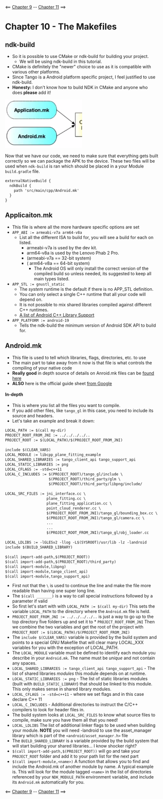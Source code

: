 <== [Chapter 9](./Chapter_09.md) -- [Chapter 11](./Chapter_11.md) ==>

# Chapter 10 - The Makefiles

## ndk-build
* So it is possible to use CMake or ndk-build for building your project.
  * We will be using ndk-build in this tutorial.
* CMake is definitely the "newer" choice to use as it is compatible with various other platforms.
* Since Tango is a Android platform specific project, I feel justified to use ndk-build.
* **Honesty:** I don't know how to build NDK in CMake and anyone who does **please** add it!

![Makefiles](../Images/Makefiles.png)

Now that we have our code, we need to make sure that everything gets built correctly so we can package the APK to the device. These two files will be used when `ndk-build` is ran which should be placed in a your Module `build.gradle` file.

```
externalNativeBuild {
  ndkBuild {
    path 'src/main/cpp/Android.mk'
  }
}
```

## Applicaiton.mk
* This file is where all the more hardware specific options are set
* `APP_ABI := armeabi-v7a arm64-v8a`
	* List all the different ISA to build for, you will see a build for each on listed.
		* armeabi-v7a is used by the dev kit.
		* arm64-v8a is used by the Lenovo Phab 2 Pro.
      * (armeabi-v7a == 32-bit system)
      * ( arm64-v8a  == 64-bit system)
		* The Android OS will only install the correct version of the compiled build so unless needed, its suggested to keep all main types listed.
* `APP_STL := gnustl_static`
	* The *system* runtime is the default if there is no APP_STL definition.
    * You can only select a single C++ runtime that all your code will depend on.
    * It is not possible to mix shared libraries compiled against different C++ runtimes.
	* [A list of Android C++ Library Support](https://developer.android.com/ndk/guides/cpp-support.html)
* `APP_PLATFORM := android-19`
	* Tells the ndk-build the minimum version of Android SDK API to build for.

## Android.mk
* This file is used to tell which libraries, flags, directories, etc. to use
* The main part to take away from it now is that file is what controls the compiling of your native code
* **Really good** in depth source of details on Anroid.mk files can be [found here](http://android.mk/)
* **ALSO** here is the official guide sheet [from Google](https://developer.android.com/ndk/guides/android_mk.html)

#### In-depth
* This is where you list all the files you want to compile.
* If you add other files, like `tango_gl` in this case, you need to include its source and headers.
* Let's take an example and break it down:

```
LOCAL_PATH := $(call my-dir)
PROJECT_ROOT_FROM_JNI := ../../../../..
PROJECT_ROOT := $(LOCAL_PATH)/$(PROJECT_ROOT_FROM_JNI)

include $(CLEAR_VARS)
LOCAL_MODULE := libcpp_plane_fitting_example
LOCAL_SHARED_LIBRARIES := tango_client_api tango_support_api
LOCAL_STATIC_LIBRARIES := png
LOCAL_CFLAGS := -std=c++11
LOCAL_C_INCLUDES := $(PROJECT_ROOT)/tango_gl/include \
                    $(PROJECT_ROOT)/third_party/glm \
                    $(PROJECT_ROOT)/third_party/libpng/include/
					
LOCAL_SRC_FILES := jni_interface.cc \
                   plane_fitting.cc \
                   plane_fitting_application.cc \
                   point_cloud_renderer.cc \
                   $(PROJECT_ROOT_FROM_JNI)/tango_gl/bounding_box.cc \
                   $(PROJECT_ROOT_FROM_JNI)/tango_gl/camera.cc \
                   ...
                   ...
                   $(PROJECT_ROOT_FROM_JNI)/tango_gl/obj_loader.cc

LOCAL_LDLIBS := -lGLESv2 -llog -L$(SYSROOT)/usr/lib -lz -landroid
include $(BUILD_SHARED_LIBRARY)

$(call import-add-path,$(PROJECT_ROOT))
$(call import-add-path,$(PROJECT_ROOT)/third_party)
$(call import-module,libpng)
$(call import-module,tango_client_api)
$(call import-module,tango_support_api)
```

* First not that the `\` is used to continue the line and make the file more readable than having one super long line.
* The `$(call _______)` is a way to call special instructions followed by a parameter if valid
* So first let's start with with `LOCAL_PATH := $(call my-dir)` This sets the variable `LOCAL_PATH` to the directory where the `Android.mk` file is held.
* `PROJECT_ROOT_FROM_JNI := ../../../../..` is just a way to go up to the top directory five folders up and set it to * `PROJECT_ROOT_FROM_JNI` Then we combine the two variables and get the root of the project with `PROJECT_ROOT := $(LOCAL_PATH)/$(PROJECT_ROOT_FROM_JNI)`
* The `include $(CLEAR_VARS)` variable is provided by the build system and points to a special GNU Makefile that will clear many LOCAL_XXX variables for you with the exception of LOCAL_PATH.
* The `LOCAL_MODULE` variable must be defined to identify each module you describe in your `Android.mk`. The name must be *unique* and not contain any spaces.
* `LOCAL_SHARED_LIBRARIES := tango_client_api tango_support_api` - The list of shared libraries *modules* this module depends on at runtime.
* `LOCAL_STATIC_LIBRARIES := png` - The list of static libraries modules (built with `BUILD_STATIC_LIBRARY`) that should be linked to this module. This only makes sense in shared library modules.
* `LOCAL_CFLAGS := -std=c++11` - where we set flags and in this case declare C++ 11
* `LOCAL_C_INCLUDES` - Additional directories to instruct the C/C++ compilers to look for header files in.
* The build system looks at `LOCAL_SRC_FILES` to know what source files to compile, make sure you have them all that you need!
* `LOCAL_LDLIBS` The list of additional linker flags to be used when building your module. **NOTE** you will need -landroid to use the asset_manager library which is part of the `<android/asset_manager.h>` file
* The `BUILD_SHARED_LIBRARY` is a variable provided by the build system that will start building your shared libraries... I know shocker right?
* `$(call import-add-path,$(PROJECT_ROOT))` will go and take your `PROJECT_ROOT` folder and add it to your path list for the next part
* `$(call import-module,<name>)` A function that allows you to find and include the Android.mk of another module by name. A typical example is. This will look for the module tagged `<name>` in the list of directories referenced by your `NDK_MODULE_PATH` environment variable, and include its `Android.mk` automatically for you.  


<== [Chapter 9](./Chapter_09.md) -- [Chapter 11](./Chapter_11.md) ==>